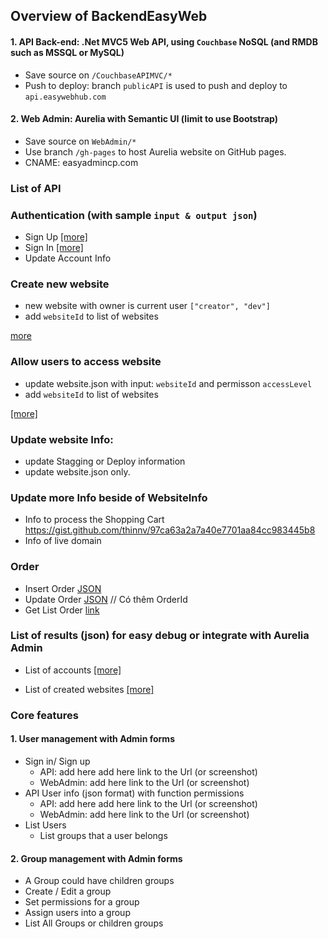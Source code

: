 
## Overview of BackendEasyWeb
#### 1. API Back-end: .Net MVC5 Web API,  using ```Couchbase``` NoSQL (and RMDB such as MSSQL or MySQL)
   + Save source on ```/CouchbaseAPIMVC/*```
   + Push to deploy: branch ```publicAPI``` is used to push and deploy to ```api.easywebhub.com``` 
 
#### 2. Web Admin:  Aurelia with Semantic UI (limit to use Bootstrap)
   + Save source on ```WebAdmin/*```
   + Use branch `/gh-pages` to host Aurelia website on GitHub pages.
   + CNAME:  easyadmincp.com
 
### List of API 
### Authentication (with sample  ```input & output json```)
  + Sign Up [[more]](https://gist.github.com/thanhtdvn/0deddb983c95e64b15d7ba63532ac99b)
  + Sign In [[more]](https://gist.github.com/thanhtdvn/b24379343a50fe29cc9190fd0825231b)
  + Update Account Info

###  Create new website
  + new website with owner is current user ```["creator", "dev"]```
  + add ```websiteId``` to list of websites
  
  [more](https://gist.github.com/thanhtdvn/b1cf56686335287e603f90e0915ac836)

### Allow users to access website
  + update website.json with input:  ```websiteId``` and  permisson ```accessLevel```
  + add ```websiteId``` to list of websites
  
  [[more]](https://gist.github.com/thanhtdvn/f4b1f9b2687fbe0716ac281d27c49172)

### Update website Info:
  + update Stagging or Deploy information
  + update website.json  only.
  
### Update more Info beside of WebsiteInfo
  + Info to process the Shopping Cart https://gist.github.com/thinnv/97ca63a2a7a40e7701aa84cc983445b8
  + Info of live domain
  
### Order
  + Insert Order [JSON](https://gist.github.com/thinnv/584eacc7db1e8956dd2021b6ed5996d7)
  + Update Order [JSON](https://gist.github.com/thinnv/df86acfcd7a19e13072b4de29181a242) // Có thêm OrderId
  + Get List Order [link]( http://api.easywebhub.com//api-order/GetListOrder?siteId=mtfashion)

### List of results (json) for easy debug or integrate with Aurelia Admin
  + List of accounts [[more]](https://gist.github.com/thanhtdvn/a451ec9898d221b739f37087a3a7af12)
  
  + List of created websites [[more]](https://gist.github.com/thanhtdvn/ad72e51475204f0265caef91d15c7cf6) 

### Core features
#### 1. User management  with Admin forms
  + Sign in/ Sign up 
    + API: add here  add here link to the Url (or screenshot) 
    + WebAdmin: add here link to the Url (or screenshot)
  + API User info (json format) with function permissions 
    + API: add here  add here link to the Url (or screenshot) 
    + WebAdmin: add here link to the Url (or screenshot)
  + List Users 
    + List groups that a user belongs
 
#### 2. Group management with Admin forms
   + A Group could have children groups
   + Create / Edit a group 
   + Set permissions for a group
   + Assign users into a group
   + List All Groups or children groups 

